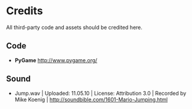 # Credits

All third-party code and assets should be credited here.

## Code

- **PyGame** http://www.pygame.org/

## Sound

- Jump.wav | Uploaded: 11.05.10 | License: Attribution 3.0 | Recorded by Mike Koenig | http://soundbible.com/1601-Mario-Jumping.html

